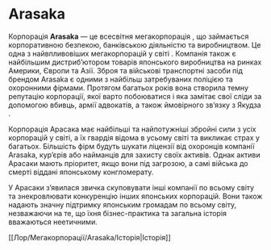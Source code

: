 # Arasaka

Корпорація **Arasaka**  — це всесвітня мегакорпорація , що займається корпоративною безпекою, банківською діяльністю та виробництвом. Це одна з найвпливовіших мегакорпорацій у світі . Компанія також є найбільшим дистриб’ютором товарів японського виробництва на ринках Америки, Європи та Азії. Зброя та військові транспортні засоби під брендом Arasaka є одними з найбільш затребуваних поліцією та охоронними фірмами. Протягом багатьох років вона створила темну репутацію корпорації, якої варто побоюватися і яка замітає свої сліди за допомогою вбивць, армії адвокатів, а також ймовірного зв’язку з Якудза .

Корпорація Арасака має найбільші та найпотужніші збройні сили з усіх корпорацій у світі, а їх гвардія відома в усьому світі та викликає страх у багатьох. Більшість фірм будуть шукати ліцензії від охоронців компанії Arasaka, кур’єрів або найманців для захисту своїх активів. Однак активи Арасаки мають пріоритет, якщо вони під загрозою, а самі війська до смерті віддані японському конгломерату.

У Арасаки з’явилася звичка скуповувати інші компанії по всьому світу та знекровлювати конкуренцію інших японських корпорацій. Вони також надають значну підтримку японським громадам по всьому світу, незважаючи на те, що їхня бізнес-практика та загальна історія вважаються неетичними.

[[Лор/Мегакорпорації/Arasaka/Історія|Історія]]